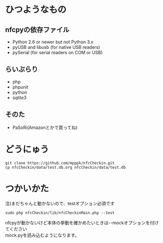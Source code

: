 # ひつようなもの
## nfcpyの依存ファイル
* Python 2.6 or newer but not Python 3.x
* pyUSB and libusb (for native USB readers)
* pySerial (for serial readers on COM or USB)

## らいぶらり
* php
* phpunit
* python
* sqlite3

## そのた
* PaSoRi(Amazonとかで買ってね)

# どうにゅう

```Shell
git clone https://github.com/mpppk/nfcCheckin.git
cp nfcCheckin/data/test.db.org nfcCheckin/data/test.db
```

# つかいかた
注)まだちゃんと動かないので、testオプション必須です

```Shell
sudo php nfcCheckin/lib/nfcCheckinMain.php --test
```

nfcpyが動かないけど本体の挙動を確かめたいときは--mockオプションを付けてください  
mock.pyを読み込むようになります。


